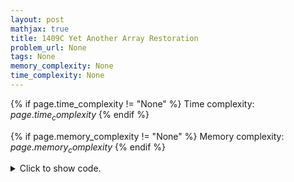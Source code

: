 ```yaml
---
layout: post
mathjax: true
title: 1409C Yet Another Array Restoration
problem_url: None
tags: None
memory_complexity: None
time_complexity: None
---
```




{% if page.time_complexity != "None" %}
Time complexity: ${{ page.time_complexity }}$
{% endif %}

{% if page.memory_complexity != "None" %}
Memory complexity: ${{ page.memory_complexity }}$
{% endif %}

<details>
<summary>
<p style="display:inline">Click to show code.</p>
</summary>
```cpp
{% raw %}
using namespace std;
using ll = long long;
using vi = vector<int>;
int main(void)
{
    int t;
    cin >> t;
    while (t--)
    {
        ll n, x, y;
        cin >> n >> x >> y;
        ll bmax = 1e9 + 7, bdiff;
        for (int between = 0; between <= n - 2; ++between)
        {
            if ((y - x) % (between + 1) != 0)
                continue;
            ll diff = (y - x) / (between + 1);
            ll cmin = x, cnt = n - 2 - between;
            while ((cmin - diff) >= 1 and cnt > 0)
            {
                cnt--;
                cmin -= diff;
            }
            ll cmax = cmin + (n - 1) * diff;
            if (cmax < bmax)
            {
                bmax = cmax;
                bdiff = diff;
            }
        }
        for (int i = 0; i < n; ++i)
            cout << bmax - bdiff * i << " ";
        cout << endl;
    }
    return 0;
}

{% endraw %}
```
</details>

